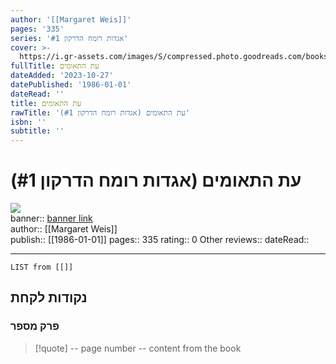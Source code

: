 ```yaml
---
author: '[[Margaret Weis]]'
pages: '335'
series: 'אגדות רומח הדרקון #1'
cover: >-
  https://i.gr-assets.com/images/S/compressed.photo.goodreads.com/books/1598469231l/55133640.jpg
fullTitle: עת התאומים
dateAdded: '2023-10-27'
datePublished: '1986-01-01'
dateRead: ''
title: עת התאומים
rawTitle: 'עת התאומים (אגדות רומח הדרקון #1)'
isbn: ''
subtitle: ''
---
```

# עת התאומים (אגדות רומח הדרקון #1)

![](https:&#x2F;&#x2F;i.gr-assets.com&#x2F;images&#x2F;S&#x2F;compressed.photo.goodreads.com&#x2F;books&#x2F;1598469231l&#x2F;55133640.jpg)  
banner:: [banner link](https:&#x2F;&#x2F;i.gr-assets.com&#x2F;images&#x2F;S&#x2F;compressed.photo.goodreads.com&#x2F;books&#x2F;1598469231l&#x2F;55133640.jpg)  
author:: [[Margaret Weis]]  
publish:: [[1986-01-01]]
pages:: 335
rating:: 0 
Other reviews:: 
dateRead:: 

<hr  style="clear:both"/>



```dataview
LIST from [[]]
```

## נקודות לקחת 

### פרק מספר
> [!quote] -- page number -- 
>  content from the book




```